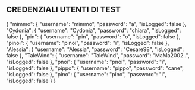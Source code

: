 ## CREDENZIALI UTENTI DI TEST ##
{
  "mimmo": {
    "username": "mimmo",
    "password": "a",
    "isLogged": false
  },
  "Cydonia": {
    "username": "Cydonia",
    "password": "chiara",
    "isLogged": false
  },
  "pin": {
    "username": "pin",
    "password": "o",
    "isLogged": false
  },
  "pinoi": {
    "username": "pinoi",
    "password": "i",
    "isLogged": false
  },
  "Alessia": {
    "username": "Alessia",
    "password": "Cesare98",
    "isLogged": false
  },
  "TaleWind": {
    "username": "TaleWind",
    "password": "MaMa2002..",
    "isLogged": false
  },
  "pnoi": {
    "username": "pnoi",
    "password": "i",
    "isLogged": false
  },
  "pippo": {
    "username": "pippo",
    "password": "cane",
    "isLogged": false
  },
  "pino": {
    "username": "pino",
    "password": "i",
    "isLogged": false
  }
}